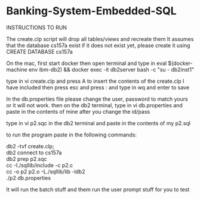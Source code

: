 # Banking-System-Embedded-SQL

INSTRUCTIONS TO RUN

The create.clp script will drop all tables/views and recreate them
It assumes that the database cs157a exist
if it does not exist yet, please create it using CREATE DATABASE cs157a

On the mac, first start docker
then open terminal and type in
eval $(docker-machine env ibm-db2) && docker exec -it db2server bash -c "su - db2inst1"

type in vi create.clp and press A to insert the contents of the create.clp I have included
then press esc and press : and type in wq and enter to save

In the db.properties file please change the user, password to match yours or it will not work.
then on the db2 terminal, type in vi db.properties and paste in the contents of mine after you change the id/pass

type in vi p2.sqc in the db2 terminal and paste in the contents of my p2.sql

to run the program paste in the following commands:

db2 -tvf create.clp;  
db2 connect to cs157a  
db2 prep p2.sqc  
cc -I./sqllib/include -c p2.c  
cc -o p2 p2.o -L./sqllib/lib -ldb2  
./p2 db.properties  

It will run the batch stuff and them run the user prompt stuff for you to test
